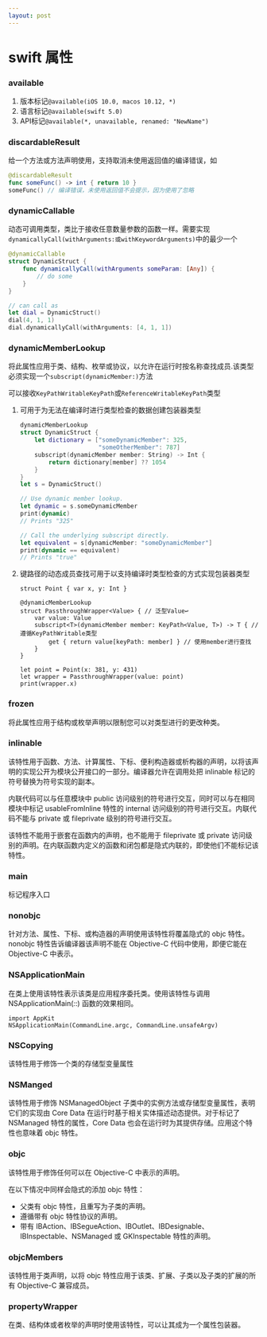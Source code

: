 ```yaml
---
layout: post
---
```


#  swift 属性

### available
1. 版本标记`@available(iOS 10.0, macos 10.12, *)`
2. 语言标记`@available(swift 5.0)`
3. API标记`@available(*, unavailable, renamed: "NewName")`

### discardableResult

给一个方法或方法声明使用，支持取消未使用返回值的编译错误，如
```Swift
@discardableResult
func someFunc() -> int { return 10 }
someFunc() // 编译错误，未使用返回值不会提示，因为使用了忽略
```

### dynamicCallable

动态可调用类型，类比于接收任意数量参数的函数一样。需要实现`dynamicallyCall(withArguments:或withKeywordArguments)`中的最少一个
```swift
@dynamicCallable
struct DynamicStruct {
    func dynamicallyCall(withArguments someParam: [Any]) {
        // do some
    }
}

// can call as
let dial = DynamicStruct()
dial(4, 1, 1)
dial.dynamicallyCall(withArguments: [4, 1, 1])
```

### dynamicMemberLookup

将此属性应用于类、结构、枚举或协议，以允许在运行时按名称查找成员.该类型必须实现一个`subscript(dynamicMember:)`方法

可以接收`KeyPathWritableKeyPath`或`ReferenceWritableKeyPath`类型
1. 可用于为无法在编译时进行类型检查的数据创建包装器类型
    ```swift
    dynamicMemberLookup
    struct DynamicStruct {
        let dictionary = ["someDynamicMember": 325,
                          "someOtherMember": 787]
        subscript(dynamicMember member: String) -> Int {
            return dictionary[member] ?? 1054
        }
    }
    let s = DynamicStruct()

    // Use dynamic member lookup.
    let dynamic = s.someDynamicMember
    print(dynamic)
    // Prints "325"

    // Call the underlying subscript directly.
    let equivalent = s[dynamicMember: "someDynamicMember"]
    print(dynamic == equivalent)
    // Prints "true"
    
    ```
2. 键路径的动态成员查找可用于以支持编译时类型检查的方式实现包装器类型
    ```
    struct Point { var x, y: Int }

    @dynamicMemberLookup
    struct PassthroughWrapper<Value> { // 泛型Value↩️
        var value: Value
        subscript<T>(dynamicMember member: KeyPath<Value, T>) -> T { // 遵循KeyPathWritable类型
            get { return value[keyPath: member] } // 使用member进行查找
        }
    }

    let point = Point(x: 381, y: 431)
    let wrapper = PassthroughWrapper(value: point)
    print(wrapper.x)
    ```

### frozen

将此属性应用于结构或枚举声明以限制您可以对类型进行的更改种类。


### inlinable

该特性用于函数、方法、计算属性、下标、便利构造器或析构器的声明，以将该声明的实现公开为模块公开接口的一部分。编译器允许在调用处把 inlinable 标记的符号替换为符号实现的副本。

内联代码可以与任意模块中 public 访问级别的符号进行交互，同时可以与在相同模块中标记 usableFromInline 特性的 internal 访问级别的符号进行交互。内联代码不能与 private 或 fileprivate 级别的符号进行交互。

该特性不能用于嵌套在函数内的声明，也不能用于 fileprivate 或 private 访问级别的声明。在内联函数内定义的函数和闭包都是隐式内联的，即使他们不能标记该特性。

### main
标记程序入口

### nonobjc
针对方法、属性、下标、或构造器的声明使用该特性将覆盖隐式的 objc 特性。nonobjc 特性告诉编译器该声明不能在 Objective-C 代码中使用，即便它能在 Objective-C 中表示。

### NSApplicationMain

在类上使用该特性表示该类是应用程序委托类。使用该特性与调用 NSApplicationMain(_:_:) 函数的效果相同。
```
import AppKit
NSApplicationMain(CommandLine.argc, CommandLine.unsafeArgv)
```

### NSCopying
该特性用于修饰一个类的存储型变量属性

### NSManged
该特性用于修饰 NSManagedObject 子类中的实例方法或存储型变量属性，表明它们的实现由 Core Data 在运行时基于相关实体描述动态提供。对于标记了 NSManaged 特性的属性，Core Data 也会在运行时为其提供存储。应用这个特性也意味着 objc 特性。

### objc
该特性用于修饰任何可以在 Objective-C 中表示的声明。

在以下情况中同样会隐式的添加 objc 特性：
- 父类有 objc 特性，且重写为子类的声明。
- 遵循带有 objc 特性协议的声明。
- 带有 IBAction、IBSegueAction、IBOutlet、IBDesignable、IBInspectable、NSManaged 或 GKInspectable 特性的声明。


### objcMembers
该特性用于类声明，以将 objc 特性应用于该类、扩展、子类以及子类的扩展的所有 Objective-C 兼容成员。

### propertyWrapper
在类、结构体或者枚举的声明时使用该特性，可以让其成为一个属性包装器。

